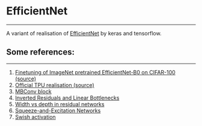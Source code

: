 # EfficientNet
---

A variant of realisation of [EfficientNet][1] by keras and tensorflow.

## Some references:
---
1. [Finetuning of ImageNet pretrained EfficientNet-B0 on CIFAR-100 (source)][2]
2. [Official TPU realisation (source)][3]
3. [MBConv block][4]
4. [Inverted Residuals and Linear Bottlenecks][5]
5. [Width vs depth in residual networks][6]
6. [Squeeze-and-Excitation Networks][7]
7. [Swish activation][8]


[1]: https://arxiv.org/abs/1905.11946 (Mingxing Tan, Quoc V. Le EfficientNet: Rethinking Model Scaling for Convolutional Neural Networks)
[2]: https://colab.research.google.com/github/pytorch/ignite/blob/master/examples/notebooks/EfficientNet_Cifar100_finetuning.ipynb (Finetuning of ImageNet pretrained EfficientNet-B0 on CIFAR-100)
[3]: https://github.com/tensorflow/tpu/blob/master/models/official/efficientnet/ (Mingxing Tan, Quoc V. Le source)
[4]: https://arxiv.org/pdf/1807.11626.pdf (Mingxing Tan,et. a. MnasNet: Platform-Aware Neural Architecture Search for Mobile)
[5]: https://arxiv.org/pdf/1801.04381.pdf (Mark Sandler, Andrew Howard MobileNetV2: Inverted Residuals and Linear Bottlenecks)
[6]: https://arxiv.org/pdf/1605.07146.pdf (Sergey Zagoruyko, Nikos Komodakis Wide Residual Networks)
[7]: https://arxiv.org/pdf/1709.01507.pdf (Jie Hu et.a. Squeeze-and-Excitation Networks)
[8]: https://arxiv.org/pdf/1710.05941.pdf (Prajit Ramachandran, Barret Zoph, Quoc V. Le SEARCHING FOR ACTIVATION FUNCTIONS)
